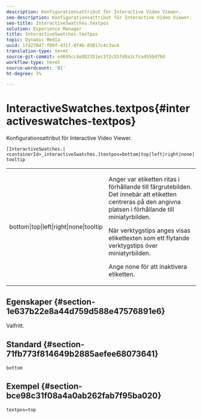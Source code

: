```yaml
---
description: Konfigurationsattribut för Interactive Video Viewer.
seo-description: Konfigurationsattribut för Interactive Video Viewer.
seo-title: InteractiveSwatches.textpos
solution: Experience Manager
title: InteractiveSwatches.textpos
topic: Dynamic Media
uuid: 1fd27847-f00f-431f-8f4b-85817c4c3ac6
translation-type: tm+mt
source-git-commit: e4695cc4e882351ec3f2c55fd8a3cfca455bd79d
workflow-type: tm+mt
source-wordcount: '81'
ht-degree: 1%

---
```



# InteractiveSwatches.textpos{#interactiveswatches-textpos}

Konfigurationsattribut för Interactive Video Viewer.

`[InteractiveSwatches.|<containerId>_interactiveSwatches.]textpos=bottom|top|left|right|none|tooltip`

<table id="table_441553CD34C94A58A9D7CBF772DEDDB6"> 
 <tbody> 
  <tr> 
   <td colname="col1"> <p> <span class="codeph"> bottom|top|left|right|none|tooltip</span> </p> </td> 
   <td colname="col2"> <p> Anger var etiketten ritas i förhållande till färgrutebilden. Det innebär att etiketten centreras på den angivna platsen i förhållande till miniatyrbilden. </p> <p>När <span class="codeph"> verktygstips</span> anges visas etikettexten som ett flytande verktygstips över miniatyrbilden. </p> <p>Ange <span class="codeph"> none</span> för att inaktivera etiketten. </p> </td> 
  </tr> 
 </tbody> 
</table>

## Egenskaper {#section-1e637b22e8a44d759d588e47576891e6}

Valfritt.

## Standard {#section-71fb773f814649b2885aefee68073641}

`bottom`

## Exempel {#section-bce98c31f08a4a0ab262fab7f95ba020}

```
textpos=top
```

